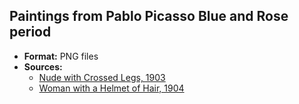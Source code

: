 ## Paintings from Pablo Picasso Blue and Rose period
 
* **Format:** PNG files
* **Sources:** 
  * [Nude with Crossed Legs, 1903](http://cdn2.all-art.org/art_20th_century/picasso1/1903-8.jpg)
  * [Woman with a Helmet of Hair, 1904](https://en.wikipedia.org/wiki/Picasso%27s_Blue_Period#/media/File:Pablo_Picasso,_1904,_Woman_with_a_Helmet_of_Hair,_gouache_on_tan_wood_pulp_board,_42.7_x_31.3_cm,_Art_Institute_of_Chicago.jpg) 
 
